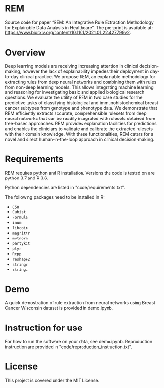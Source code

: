 # REM
Source code for paper “REM: An Integrative Rule Extraction Methodology for Explainable Data Analysis in Healthcare”. The pre-print is available at: https://www.biorxiv.org/content/10.1101/2021.01.22.427799v2. 


# Overview
Deep learning models are receiving increasing attention in clinical decision-making, however the lack of explainability impedes their deployment in day-to-day clinical practice. We propose REM, an explainable methodology for extracting rules from deep neural networks and combining them with rules from non-deep learning models. This allows integrating machine learning and reasoning for investigating basic and applied biological research questions. We evaluate the utility of REM in two case studies for the predictive tasks of classifying histological and immunohistochemical breast cancer subtypes from genotype and phenotype data. We demonstrate that REM efficiently extracts accurate, comprehensible rulesets from deep neural networks that can be readily integrated with rulesets obtained from tree-based approaches. REM provides explanation facilities for predictions and enables the clinicians to validate and calibrate the extracted rulesets with their domain knowledge. With these functionalities, REM caters for a novel and direct human-in-the-loop approach in clinical decision-making.

# Requirements
REM requires python and R installation. Versions the code is tested on are python 3.7 and R 3.6.

Python dependencies are listed in "code/requirements.txt". 

The following packages need to be installed in R:
- `C50`
- `Cubist`
- `Formula`
- `inum`
- `libcoin`
- `magrittr`
- `mvtnorm`
- `partykit`
- `plyr`
- `Rcpp`
- `reshape2`
- `stringr`
- `stringi`

# Demo
A quick demostration of rule extraction from neural networks using Breast Cancer Wisconsin dataset is provided in demo.ipynb.

# Instruction for use
For how to run the software on your data, see demo.ipynb. 
Reproduction instruction are provided in "code/reproduction_instruction.txt".

# License
This project is covered under the MIT License. 
